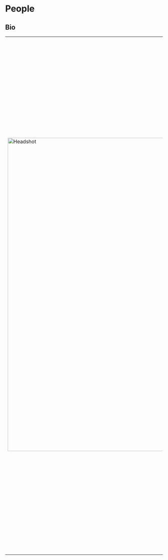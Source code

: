 # People

## Bio


|   |   |   |
--- | --- | ---
| <img title="Prof Jeff Gostick" alt="Headshot" width=1000 src="../_static/images/Gostick-headshot-2019.jpg"> | Professor Jeff Gostick is an Associate Professor in Chemical Engineering at the University of Waterloo, where he runs the Porous Materials Engineering & Analysis Lab.  Prior to joining UofW he was an Associate Professor in Chemical Engineering at McGill University in Montreal from 2010 to 2016.  His PhD work focused on multiphase transport phenomena in hydrogen fuel cells. Upon completion of his PhD from the University of Waterloo in 2008 he did post-doctoral work at with the US Department of Energy at the Lawrence Berkeley National Lab, where he used the ALS synchrotron to perform 'cat scans' on electrodes, which led to his current interest in volumetric image analysis. He is the lead developer of the open-source pore network modeling projects OpenPNM (openpnm.org) and PoreSpy (porespy.org), both of which focus on understanding transport pheneomena at the pore-scale. Prof Gostick was recently named an Emerging Leader by the Canadian Society of Chemical Engineering. |
|   |   |   |



